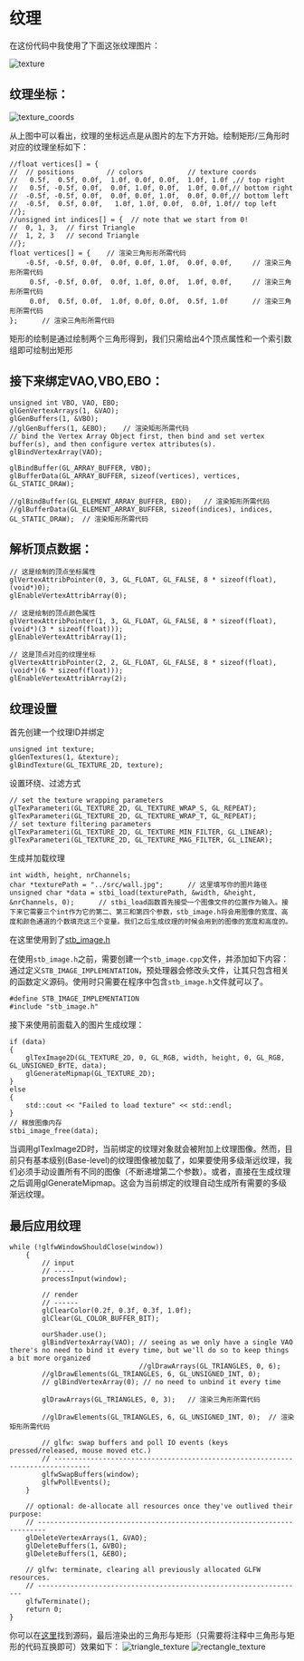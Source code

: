 # 纹理

在这份代码中我使用了下面这张纹理图片：


![texture](https://github.com/Orient-ZY/OpenGL-Learning/blob/master/Textures/src/wall.jpg)

## 纹理坐标：

![texture_coords](https://learnopengl-cn.github.io/img/01/06/tex_coords.png)

从上图中可以看出，纹理的坐标远点是从图片的左下方开始。绘制矩形/三角形时对应的纹理坐标如下：

```
//float vertices[] = {
//	// positions		// colors			// texture coords
//	 0.5f,  0.5f, 0.0f,  1.0f, 0.0f, 0.0f,  1.0f, 1.0f ,// top right
//	 0.5f, -0.5f, 0.0f,  0.0f, 1.0f, 0.0f,  1.0f, 0.0f,// bottom right
//	-0.5f, -0.5f, 0.0f,  0.0f, 0.0f, 1.0f,  0.0f, 0.0f,// bottom left
//	-0.5f,  0.5f, 0.0f,   1.0f, 1.0f, 0.0f,  0.0f, 1.0f// top left 
//};
//unsigned int indices[] = {  // note that we start from 0!
//	0, 1, 3,  // first Triangle
//	1, 2, 3   // second Triangle
//};
float vertices[] = {	// 渲染三角形形所需代码
	-0.5f, -0.5f, 0.0f,  0.0f, 0.0f, 1.0f,  0.0f, 0.0f,		// 渲染三角形所需代码
	 0.5f, -0.5f, 0.0f,  0.0f, 1.0f, 0.0f,  1.0f, 0.0f,		// 渲染三角形所需代码
	 0.0f,  0.5f, 0.0f,  1.0f, 0.0f, 0.0f,  0.5f, 1.0f		// 渲染三角形所需代码
};		// 渲染三角形所需代码
```
矩形的绘制是通过绘制两个三角形得到，我们只需给出4个顶点属性和一个索引数组即可绘制出矩形

## 接下来绑定VAO,VBO,EBO：

```
unsigned int VBO, VAO, EBO;
glGenVertexArrays(1, &VAO);
glGenBuffers(1, &VBO);
//glGenBuffers(1, &EBO);	// 渲染矩形所需代码
// bind the Vertex Array Object first, then bind and set vertex buffer(s), and then configure vertex attributes(s).
glBindVertexArray(VAO);

glBindBuffer(GL_ARRAY_BUFFER, VBO);
glBufferData(GL_ARRAY_BUFFER, sizeof(vertices), vertices, GL_STATIC_DRAW);

//glBindBuffer(GL_ELEMENT_ARRAY_BUFFER, EBO);	// 渲染矩形所需代码
//glBufferData(GL_ELEMENT_ARRAY_BUFFER, sizeof(indices), indices, GL_STATIC_DRAW);	// 渲染矩形所需代码
```

## 解析顶点数据：

```
// 这是绘制的顶点坐标属性
glVertexAttribPointer(0, 3, GL_FLOAT, GL_FALSE, 8 * sizeof(float), (void*)0);
glEnableVertexAttribArray(0);

// 这是绘制的顶点颜色属性
glVertexAttribPointer(1, 3, GL_FLOAT, GL_FALSE, 8 * sizeof(float), (void*)(3 * sizeof(float)));
glEnableVertexAttribArray(1);

// 这是顶点对应的纹理坐标
glVertexAttribPointer(2, 2, GL_FLOAT, GL_FALSE, 8 * sizeof(float), (void*)(6 * sizeof(float)));
glEnableVertexAttribArray(2);
```

## 纹理设置

首先创建一个纹理ID并绑定

```
unsigned int texture;
glGenTextures(1, &texture);
glBindTexture(GL_TEXTURE_2D, texture);
```

设置环绕、过滤方式

```
// set the texture wrapping parameters
glTexParameteri(GL_TEXTURE_2D, GL_TEXTURE_WRAP_S, GL_REPEAT);
glTexParameteri(GL_TEXTURE_2D, GL_TEXTURE_WRAP_T, GL_REPEAT);
// set texture filtering parameters
glTexParameteri(GL_TEXTURE_2D, GL_TEXTURE_MIN_FILTER, GL_LINEAR);
glTexParameteri(GL_TEXTURE_2D, GL_TEXTURE_MAG_FILTER, GL_LINEAR);
```

生成并加载纹理

```
int width, height, nrChannels;
char *texturePath = "../src/wall.jpg";		// 这里填写你的图片路径
unsigned char *data = stbi_load(texturePath, &width, &height, &nrChannels, 0);		// stbi_load函数首先接受一个图像文件的位置作为输入。接下来它需要三个int作为它的第二、第三和第四个参数，stb_image.h将会用图像的宽度、高度和颜色通道的个数填充这三个变量。我们之后生成纹理的时候会用到的图像的宽度和高度的。
```

在这里使用到了[stb_image.h](https://github.com/Orient-ZY/OpenGL-Learning/blob/master/Textures/include/stb_image.h)

在使用`stb_image.h`之前，需要创建一个`stb_image.cpp`文件，并添加如下内容：
通过定义`STB_IMAGE_IMPLEMENTATION`，预处理器会修改头文件，让其只包含相关的函数定义源码。使用时只需要在程序中包含`stb_image.h`文件就可以了。
```
#define STB_IMAGE_IMPLEMENTATION
#include "stb_image.h"
```

接下来使用前面载入的图片生成纹理：

```
if (data)
{
	glTexImage2D(GL_TEXTURE_2D, 0, GL_RGB, width, height, 0, GL_RGB, GL_UNSIGNED_BYTE, data);
	glGenerateMipmap(GL_TEXTURE_2D);
}
else
{
	std::cout << "Failed to load texture" << std::endl;
}
// 释放图像内存
stbi_image_free(data);
```

当调用glTexImage2D时，当前绑定的纹理对象就会被附加上纹理图像。然而，目前只有基本级别(Base-level)的纹理图像被加载了，如果要使用多级渐远纹理，我们必须手动设置所有不同的图像（不断递增第二个参数）。或者，直接在生成纹理之后调用glGenerateMipmap。这会为当前绑定的纹理自动生成所有需要的多级渐远纹理。

## 最后应用纹理

```
while (!glfwWindowShouldClose(window))
	{
		// input
		// -----
		processInput(window);

		// render
		// ------
		glClearColor(0.2f, 0.3f, 0.3f, 1.0f);
		glClear(GL_COLOR_BUFFER_BIT);

		ourShader.use();
		glBindVertexArray(VAO); // seeing as we only have a single VAO there's no need to bind it every time, but we'll do so to keep things a bit more organized
								//glDrawArrays(GL_TRIANGLES, 0, 6);
		//glDrawElements(GL_TRIANGLES, 6, GL_UNSIGNED_INT, 0);
		// glBindVertexArray(0); // no need to unbind it every time 
		
		glDrawArrays(GL_TRIANGLES, 0, 3);	// 渲染三角形所需代码

		//glDrawElements(GL_TRIANGLES, 6, GL_UNSIGNED_INT, 0);	// 渲染矩形所需代码

		// glfw: swap buffers and poll IO events (keys pressed/released, mouse moved etc.)
		// -------------------------------------------------------------------------------
		glfwSwapBuffers(window);
		glfwPollEvents();
	}

	// optional: de-allocate all resources once they've outlived their purpose:
	// ------------------------------------------------------------------------
	glDeleteVertexArrays(1, &VAO);
	glDeleteBuffers(1, &VBO);
	glDeleteBuffers(1, &EBO);

	// glfw: terminate, clearing all previously allocated GLFW resources.
	// ------------------------------------------------------------------
	glfwTerminate();
	return 0;
}
```

你可以在[这里](https://github.com/Orient-ZY/OpenGL-Learning/tree/master/Textures)找到源码，最后渲染出的三角形与矩形（只需要将注释中三角形与矩形的代码互换即可）效果如下：
![triangle_texture](http://git.oschina.net/orient01/OpenGL-img/raw/master/triangleTexture.png)
![rectangle_texture](http://git.oschina.net/orient01/OpenGL-img/raw/master/rectangleTexture.png)
